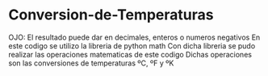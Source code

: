 # Conversion-de-Temperaturas
OJO: El resultado puede dar en decimales, enteros o numeros negativos
En este codigo se utilizo la libreria de python math
Con dicha libreria se pudo realizar las operaciones matematicas de este codigo
Dichas operaciones son las conversiones de temperaturas ºC, ºF y ºK
